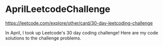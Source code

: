 # AprilLeetcodeChallenge
https://leetcode.com/explore/other/card/30-day-leetcoding-challenge

In April, I took up Leetcode's 30 day coding challenge! Here are my code solutions to the challenge problems.
